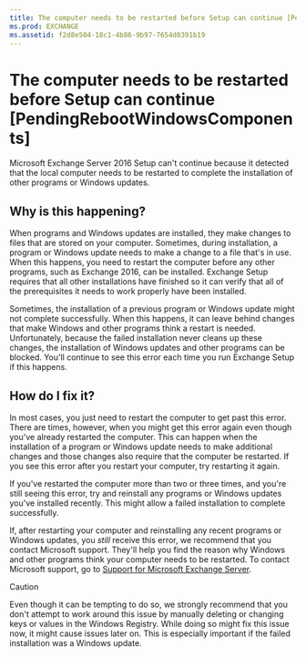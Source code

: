 ```yaml
---
title: The computer needs to be restarted before Setup can continue [PendingRebootWindowsComponents]
ms.prod: EXCHANGE
ms.assetid: f2d8e504-18c1-4b86-9b97-7654d0391b19
---
```



# The computer needs to be restarted before Setup can continue [PendingRebootWindowsComponents]

Microsoft Exchange Server 2016 Setup can't continue because it detected that the local computer needs to be restarted to complete the installation of other programs or Windows updates.
  
    
    


## Why is this happening?

When programs and Windows updates are installed, they make changes to files that are stored on your computer. Sometimes, during installation, a program or Windows update needs to make a change to a file that's in use. When this happens, you need to restart the computer before any other programs, such as Exchange 2016, can be installed. Exchange Setup requires that all other installations have finished so it can verify that all of the prerequisites it needs to work properly have been installed.
  
    
    
Sometimes, the installation of a previous program or Windows update might not complete successfully. When this happens, it can leave behind changes that make Windows and other programs think a restart is needed. Unfortunately, because the failed installation never cleans up these changes, the installation of Windows updates and other programs can be blocked. You'll continue to see this error each time you run Exchange Setup if this happens.
  
    
    

## How do I fix it?

In most cases, you just need to restart the computer to get past this error. There are times, however, when you might get this error again even though you've already restarted the computer. This can happen when the installation of a program or Windows update needs to make additional changes and those changes also require that the computer be restarted. If you see this error after you restart your computer, try restarting it again. 
  
    
    
If you've restarted the computer more than two or three times, and you're still seeing this error, try and reinstall any programs or Windows updates you've installed recently. This might allow a failed installation to complete successfully. 
  
    
    
If, after restarting your computer and reinstalling any recent programs or Windows updates, you  *still*  receive this error, we recommend that you contact Microsoft support. They'll help you find the reason why Windows and other programs think your computer needs to be restarted. To contact Microsoft support, go to [Support for Microsoft Exchange Server](https://go.microsoft.com/fwlink/p/?LinkId=525940).
  
    
    

> [!CAUTION]
> Even though it can be tempting to do so, we strongly recommend that you don't attempt to work around this issue by manually deleting or changing keys or values in the Windows Registry. While doing so might fix this issue now, it might cause issues later on. This is especially important if the failed installation was a Windows update. 
  
    
    


